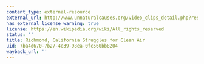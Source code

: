 ```yaml
---
content_type: external-resource
external_url: http://www.unnaturalcauses.org/video_clips_detail.php?res_id=45
has_external_license_warning: true
license: https://en.wikipedia.org/wiki/All_rights_reserved
status: ''
title: Richmond, California Struggles for Clean Air
uid: 7ba4d670-7b27-4e39-98ea-0fc560bb8204
wayback_url: ''
---
```

